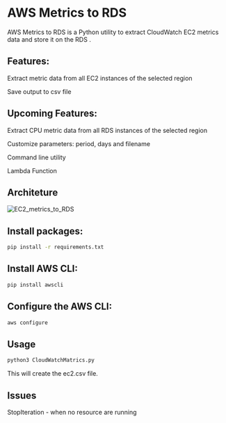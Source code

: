 # AWS Metrics to RDS

AWS Metrics to RDS is a Python utility to extract CloudWatch EC2 metrics data and store it on the RDS .

## Features:

Extract metric data from all EC2 instances of the selected region

Save output to csv file

## Upcoming Features:
Extract CPU metric data from all RDS instances of the selected region

Customize parameters: period, days and filename

Command line utility

Lambda Function

## Architeture
![EC2_metrics_to_RDS](https://github.com/Sampath005/AWS-CW-metrics-to-RDS/assets/97429122/a45d13b8-b1ac-4cb1-8e01-04e29b6f1586)

## Install packages:

```bash
pip install -r requirements.txt
```

## Install AWS CLI:

```bash
pip install awscli
```

## Configure the AWS CLI:

```bash
aws configure
```

## Usage

```bash
python3 CloudWatchMatrics.py
```

This will create the ec2.csv file.

## Issues
StopIteration - when no resource are running
